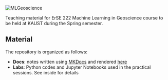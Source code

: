 ![MLGeoscience](https://github.com/DIG-Kaust/MLgeoscience/blob/main/logo.png)

Teaching material for ErSE 222 Machine Learning in Geoscience course to be held at KAUST during the Spring semester.

## Material

The repository is organized as follows:

- **Docs**: notes written using [MKDocs](https://www.mkdocs.org) and rendered [here](https://dig-kaust.github.io/MLgeoscience/)
- **Labs**:  Python codes and Jupyter Notebooks used in the practical sessions. See inside for details
